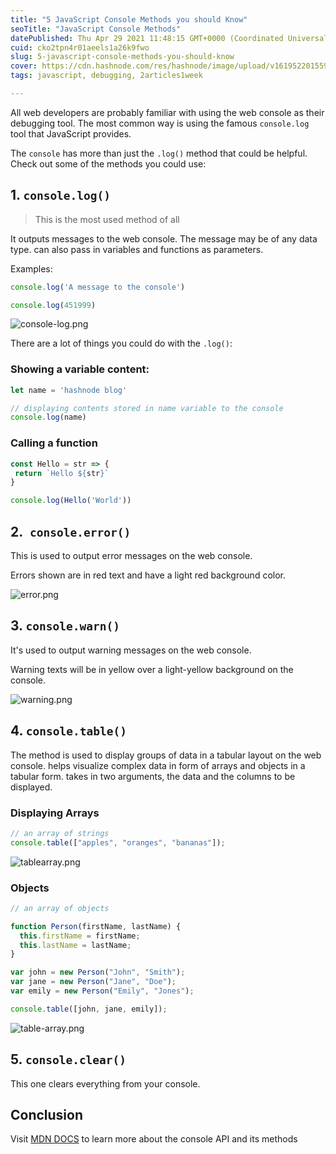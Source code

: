 ```yaml
---
title: "5 JavaScript Console Methods you should Know"
seoTitle: "JavaScript Console Methods"
datePublished: Thu Apr 29 2021 11:48:15 GMT+0000 (Coordinated Universal Time)
cuid: cko2tpn4r01aeels1a26k9fwo
slug: 5-javascript-console-methods-you-should-know
cover: https://cdn.hashnode.com/res/hashnode/image/upload/v1619522015595/SZqq8TSto.png
tags: javascript, debugging, 2articles1week

---
```


All web developers are probably familiar with using the web console as their debugging tool. The most common way is using the famous `console.log` tool that JavaScript provides.

The `console` has more than just the `.log()` method that could be helpful. Check out some of the methods you could use:

## 1. `console.log()`

>This is the most used method of all

It outputs messages to the web console. The message may be of any data type.
can also pass in variables and functions as parameters.

Examples:

```javascript
console.log('A message to the console')

console.log(451999)
```

![console-log.png](https://cdn.hashnode.com/res/hashnode/image/upload/v1619522610442/3AWlG_1_p.png)

There are a lot of things you could do with the `.log()`:

### Showing a variable content:

```javascript
let name = 'hashnode blog'

// displaying contents stored in name variable to the console
console.log(name)
```

### Calling a function

```javascript
const Hello = str => {
 return `Hello ${str}`
}

console.log(Hello('World'))
```

## 2.` console.error()`

This is used to output error messages on the web console. 

Errors shown are in red text and have a light red background color.

![error.png](https://cdn.hashnode.com/res/hashnode/image/upload/v1619527317584/Z6hCMbLqr.png)

## 3. `console.warn()`

It's used to output warning messages on the web console.

Warning texts will be in yellow over a light-yellow background on the console.

![warning.png](https://cdn.hashnode.com/res/hashnode/image/upload/v1619527561456/5l9S2iDL0.png)

## 4. `console.table()`

The method is used to display groups of data in a tabular layout on the web console.
helps visualize complex data in form of arrays and objects in a tabular form.
takes in two arguments, the data and the columns to be displayed.

### Displaying Arrays

```javascript
// an array of strings
console.table(["apples", "oranges", "bananas"]);
```

![tablearray.png](https://cdn.hashnode.com/res/hashnode/image/upload/v1619528089006/lxecU9L5k.png)

### Objects

```javascript
// an array of objects

function Person(firstName, lastName) {
  this.firstName = firstName;
  this.lastName = lastName;
}

var john = new Person("John", "Smith");
var jane = new Person("Jane", "Doe");
var emily = new Person("Emily", "Jones");

console.table([john, jane, emily]);
```

![table-array.png](https://cdn.hashnode.com/res/hashnode/image/upload/v1619528575418/_MjUJpBGp.png)

## 5. `console.clear()`

This one clears everything from your console.

## Conclusion 

Visit  [MDN DOCS](https://developer.mozilla.org/en-US/docs/Web/API/Console) to learn more about the console API and its methods
